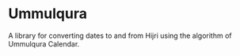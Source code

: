 # Ummulqura
A library for converting dates to and from Hijri using the algorithm of Ummulqura Calendar.
